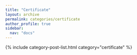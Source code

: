 ```yaml
---
title: "Certificate"
layout: archive
permalink: categories/certificate
author_profile: true
sidebar:
  nav: "docs"
---
```



{% include category-post-list.html category="certificate" %}